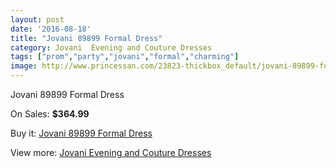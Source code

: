 ```yaml
---
layout: post
date: '2016-08-18'
title: "Jovani 89899 Formal Dress"
category: Jovani  Evening and Couture Dresses
tags: ["prom","party","jovani","formal","charming"]
image: http://www.princessan.com/23823-thickbox_default/jovani-89899-formal-dress.jpg
---
```

Jovani 89899 Formal Dress

On Sales: **$364.99**
<a href="https://www.princessan.com/en/10901-jovani-89899-formal-dress.html"><amp-img layout="responsive" width="600" height="600" src="//www.princessan.com/23823-thickbox_default/jovani-89899-formal-dress.jpg" alt="Jovani 89899 Formal Dress 0" /></a>

Buy it: [Jovani 89899 Formal Dress](https://www.princessan.com/en/10901-jovani-89899-formal-dress.html "Jovani 89899 Formal Dress")

View more: [Jovani  Evening and Couture Dresses](https://www.princessan.com/en/83- "Jovani  Evening and Couture Dresses")